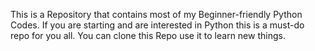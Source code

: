 This is a Repository that contains most of my Beginner-friendly Python Codes.
If you are starting and are interested in Python this is a must-do repo for you all.
You can clone this Repo use it to learn new things.
